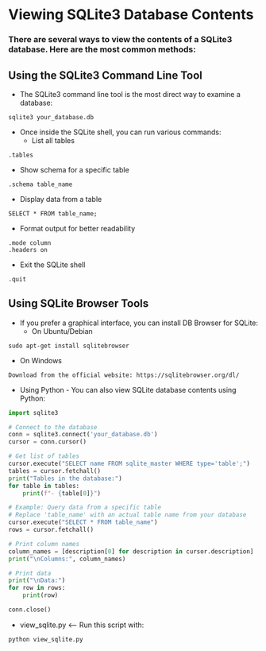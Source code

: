 # Viewing SQLite3 Database Contents
### There are several ways to view the contents of a SQLite3 database. Here are the most common methods:

## Using the SQLite3 Command Line Tool
* The SQLite3 command line tool is the most direct way to examine a database:
```
sqlite3 your_database.db
```
* Once inside the SQLite shell, you can run various commands:
  * List all tables
```
.tables
```
  * Show schema for a specific table
```
.schema table_name
```
  * Display data from a table
```
SELECT * FROM table_name;
```
  * Format output for better readability
```
.mode column
.headers on
```
* Exit the SQLite shell
```
.quit
```

## Using SQLite Browser Tools
* If you prefer a graphical interface, you can install DB Browser for SQLite:
  * On Ubuntu/Debian

```
sudo apt-get install sqlitebrowser
```
  * On Windows
```
Download from the official website: https://sqlitebrowser.org/dl/
```
  * Using Python - You can also view SQLite database contents using Python:
```python
import sqlite3

# Connect to the database
conn = sqlite3.connect('your_database.db')
cursor = conn.cursor()

# Get list of tables
cursor.execute("SELECT name FROM sqlite_master WHERE type='table';")
tables = cursor.fetchall()
print("Tables in the database:")
for table in tables:
    print(f"- {table[0]}")

# Example: Query data from a specific table
# Replace 'table_name' with an actual table name from your database
cursor.execute("SELECT * FROM table_name")
rows = cursor.fetchall()

# Print column names
column_names = [description[0] for description in cursor.description]
print("\nColumns:", column_names)

# Print data
print("\nData:")
for row in rows:
    print(row)

conn.close()
```
  * view_sqlite.py <-- Run this script with:
```
python view_sqlite.py
```
